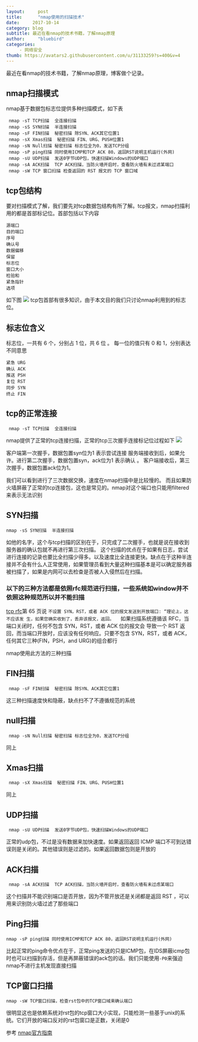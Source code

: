 ```yaml
---
layout:     post
title:      "nmap使用的扫描技术"
date:     2017-10-14
category: blog
subtitle: 最近在看nmap的技术书籍，了解nmap原理
author:     "bluebird"
categories:
     - 网络安全
thumb: https://avatars2.githubusercontent.com/u/31133259?s=400&v=4
---
```

最近在看nmap的技术书籍，了解nmap原理，博客做个记录。
## nmap扫描模式
nmap基于数据包标志位提供多种扫描模式，如下表
~~~
 nmap -sT TCP扫描  全连接扫描
 nmap -sS SYN扫描  半连接扫描
 nmap -sF FIN扫描  秘密扫描 除SYN、ACK其它位置1
 nmap -sX Xmas扫描  秘密扫描 FIN、URG、PUSH位置1
 nmap -sN Null扫描 秘密扫描 标志位全为0，发送TCP分组
 nmap -sP ping扫描 同时使用ICMP和TCP ACK 80，返回RST说明主机运行(外网)
 nmap -sU UDP扫描  发送0字节UDP包，快速扫描Windows的UDP端口
 nmap -sA ACK扫描  TCP ACK扫描，当防火墙开启时，查看防火墙有未过滤某端口
 nmap -sW TCP 窗口扫描 检查返回的 RST 报文的 TCP 窗口域
~~~
<!-- more -->
## tcp包结构
要对扫描模式了解，我们要先对tcp数据包结构有所了解。tcp报文，nmap扫描利用的都是首部标记位。首部包括以下内容
~~~
源端口 
目的端口 
序号 
确认号 
数据偏移 
保留 
标志位 
窗口大小 
检验和 
紧急指针 
选项 
~~~
如下图
![](http://pic002.cnblogs.com/images/2011/318809/2011120721232145.jpg)
tcp包首部有很多知识，由于本文目的我们只讨论nmap利用到的标志位。

## 标志位含义
标志位，一共有 6 个，分别占 1 位，共 6 位 。
每一位的值只有 0 和 1，分别表达不同意思
~~~
紧急 URG
确认 ACK
推送 PSH
复位 RST
同步 SYN
终止 FIN
~~~

## tcp的正常连接
~~~
 nmap -sT TCP扫描  全连接扫描
~~~
nmap提供了正常的tcp连接扫描，正常的tcp三次握手连接标记位过程如下
![](http://imgs0.iaweg.com/pic/HTTP3MyLnNpbmFpbWcuY24vbXc2OTAvYzEwNzc2Mzl0ZGQxZWIxNTE0NDgxJjY5MAloglog.jpg)

客户端第一次握手，数据包置syn位为1 表示尝试连接
服务端接收到后，如果允许。进行第二次握手，数据包置syn，ack位为1 表示确认 。
客户端接收后，第三次握手，数据包置ack位为1。

我们可以看到进行了三次数据交换，速度在nmap扫描中是比较慢的。
而且如果防火墙屏蔽了正常的tcp连接包，这也是常见的。nmap对这个端口也只能用filtered来表示无法识别

## SYN扫描
~~~
nmap -sS SYN扫描  半连接扫描
~~~
如他的名字，这个与tcp扫描的区别在于，只完成了二次握手，也就是说在接收到服务器的确认包就不再进行第三次扫描。
这个扫描的优点在于如果有日志，尝试进行连接的记录也要比全扫描少得多。以及速度比全连接更快。缺点在于这种半连接并不会有什么人正常使用，如果管理员看到大量这种扫描基本是可以确定服务器被扫描了，如果是内网可以去检查是否被人入侵然后在扫描。



### 以下的三种方法都是依照rfc规范进行扫描，一些系统如window并不依照这种规范所以并不能扫描
[tcp rfc](http://www.rfc-editor.org/rfc/rfc793.txt)第 65 页说
`
不设置 SYN，RST，或者 ACK 位的报文发送到开放端口: “理论上，这不应该发 生，如果您确实收到了，丢弃该报文，返回。  
`
如果扫描系统遵循该 RFC，当端口关闭时，任何不包含 SYN，RST，或者 ACK 位的报文会 导致一个 RST 返回，而当端口开放时，应该没有任何响应。只要不包含 SYN，RST，或者 ACK，任何其它三种(FIN，PSH，and URG)的组合都行

nmap使用此方法的三种扫描

## FIN扫描
~~~
 nmap -sF FIN扫描  秘密扫描 除SYN、ACK其它位置1
~~~

这三种扫描速度快和隐蔽，缺点扫不了不遵循规范的系统

## null扫描
~~~
 nmap -sN Null扫描 秘密扫描 标志位全为0，发送TCP分组
~~~
同上

## Xmas扫描 
~~~
 nmap -sX Xmas扫描  秘密扫描 FIN、URG、PUSH位置1
~~~
同上




## UDP扫描
~~~
 nmap -sU UDP扫描  发送0字节UDP包，快速扫描Windows的UDP端口
~~~
正常的udp包，不过是没有数据来加快速度。如果返回返回 ICMP 端口不可到达错误则是关闭的。其他错误则是过滤的。如果返回数据包则是开放的

## ACK扫描
~~~
 nmap -sA ACK扫描  TCP ACK扫描，当防火墙开启时，查看防火墙有未过虑某端口
~~~
这个扫描并不能识别端口是否开放，因为不管开放还是关闭都是返回 RST ，可以用来识别防火墙过滤了那些端口

## Ping扫描
~~~
nmap -sP ping扫描 同时使用ICMP和TCP ACK 80，返回RST说明主机运行(外网)
~~~
比起正常的ping命令优点在于，正常ping发送的只是ICMP包，在IDS屏蔽icmp包时也可以扫描到存活，但是再屏蔽错误的ack包的话。我们只能使用`-P0`来强迫nmap不进行主机发现直接扫描

## TCP窗口扫描
~~~
nmap -sW TCP窗口扫描，检查rst包中的TCP窗口域来确认端口
~~~
很明显这也是依赖系统对rst包的tcp窗口大小实现，只能检测一些基于unix的系统。它们开放的端口反对的rst包窗口是正数，关闭是0




参考 [nmap官方指南](https://nmap.org/man/zh/man-port-scanning-techniques.html)




